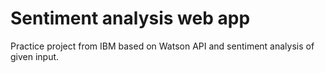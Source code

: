 # Sentiment analysis web app
Practice project from IBM based on Watson API and sentiment analysis of given input.
